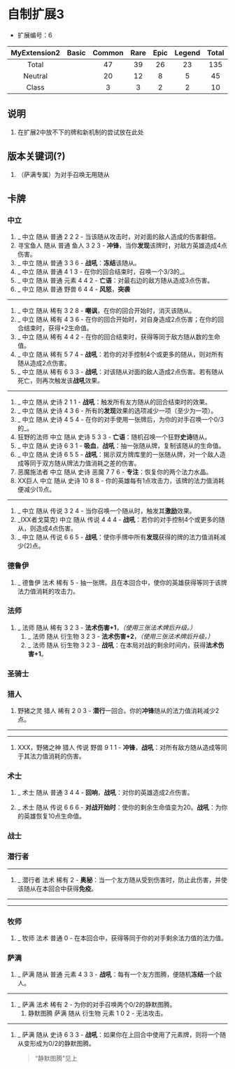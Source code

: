 # 自制扩展3

* 扩展编号：6

|MyExtension2|Basic  |Common |Rare   |Epic   |Legend |Total  |
|:----------:|:-----:|:-----:|:-----:|:-----:|:-----:|:-----:|
|Total       |       |47     |39     |26     |23     |135    |
|Neutral     |       |20     |12     |8      |5      |45     |
|Class       |       |3      |3      |2      |2      |10     |

## 说明

1. 在扩展2中放不下的牌和新机制的尝试放在此处

## 版本关键词(?)

1. （萨满专属）为对手召唤无用随从

## 卡牌

### 中立

1. _ 中立 随从 普通 2 2 2 - 当该随从攻击时，对对面的敌人造成的伤害翻倍。
1. 寻宝鱼人 随从 普通 鱼人 3 2 3 - **冲锋**，当你**发现**该牌时，对敌方英雄造成4点伤害。
1. _ 中立 随从 普通 3 3 6 - **战吼**：**冻结**该随从。
1. _ 中立 随从 普通 4 1 3 - 在你的回合结束时，召唤一个3/3的_。
1. _ 中立 随从 普通 元素 4 4 2 - **亡语**：对最右边的敌方随从造成3点伤害。
1. _ 中立 随从 普通 野兽 6 4 4 - **风怒**，**突袭**

------

1. _ 中立 随从 稀有 3 2 8 - **嘲讽**，在你的回合开始时，消灭该随从。
1. _ 中立 随从 稀有 4 3 6 - 在你的回合开始时，对自身造成2点伤害；在你的回合结束时，获得+2生命值。
1. _ 中立 随从 稀有 4 4 2 - 在你的回合结束时，获得等同于敌方随从数的生命值。
1. _ 中立 随从 稀有 5 7 4 - **战吼**：若你的对手控制4个或更多的随从，则对所有随从造成2点伤害。
1. _ 中立 随从 稀有 6 3 3 - **战吼**：对该随从对面的敌人造成2点伤害。若有随从死亡，则再次触发该**战吼**效果。

------

1. _ 中立 随从 史诗 2 1 1 - **战吼**：触发所有友方随从的回合结束时的效果。
1. _ 中立 随从 史诗 4 3 6 - 所有的**发现**效果的选项减少一项（至少为一项）。
1. _ 中立 随从 史诗 4 5 4 - 在你的对手使用一张牌后，为你的对手召唤一个0/3的_。
1. 狂野的法师 中立 随从 史诗 5 3 3 - **亡语**：随机召唤一个狂野**史诗**随从。
1. _ 中立 随从 史诗 6 3 1 - **吸血**，**战吼**：抽一张随从牌，复制该随从的生命值。
1. _ 中立 随从 史诗 6 5 5 - **战吼**：揭示双方牌库里的一张随从牌，对一个敌人造成等同于双方随从牌法力值消耗之差的伤害。
1. 恶魔施法者 中立 随从 史诗 恶魔 7 7 6 - **专注**：恢复你的两个法力水晶。
1. XX巨人 中立 随从 史诗 10 8 8 - 你的英雄每有1点攻击力，该牌的法力值消耗便减少(1)点。

------

1. _ 中立 随从 传说 3 2 4 - 当你召唤一个随从时，触发其**激励**效果。
1. _(XX者戈莫克) 中立 随从 传说 4 4 4 - **战吼**：若你的对手控制4个或更多的随从，则造成4点伤害。
1. _ 中立 随从 传说 6 6 5 - **战吼**：使你手牌中所有**发现**获得的牌的法力值消耗减少(2)点。

### 德鲁伊

1. _ 德鲁伊 法术 稀有 5 - 抽一张牌。且在本回合中，使你的英雄获得等同于该牌法力值消耗的攻击力。

### 法师

1. _ 法师 随从 稀有 3 2 3 - **法术伤害+1**，*（使用三张法术牌后升级。）*
    1. _ 法师 随从 衍生物 3 2 3 - **法术伤害+2**，*（使用三张法术牌后升级。）*
    1. _ 法师 随从 衍生物 3 2 3 - **战吼**：在本局对战的剩余时间内，获得**法术伤害+1**。

### 圣骑士

### 猎人

1. 野猪之灵 猎人 稀有 2 0 3 - **潜行**一回合。你的**冲锋**随从的法力值消耗减少2点。

------

------

1. XXX，野猪之神 猎人 传说 野兽 9 1 1 - **冲锋**，**战吼**：对所有敌方随从造成等同于其法力值消耗的伤害。

### 术士

1. _ 术士 随从 普通 3 4 4 - **回响**，**战吼**：对你的英雄造成2点伤害。

1. _ 术士 随从 传说 6 6 6 - **对战开始时**：使你的剩余生命值变为20。**战吼**：为你的英雄恢复10点生命值。

### 战士

### 潜行者

------

1. _ 潜行者 法术 稀有 2 - **奥秘**：当一个友方随从受到伤害时，防止此伤害，并使该随从在本回合中获得**免疫**。

------

------

### 牧师

1. _ 牧师 法术 普通 0 - 在本回合中，获得等同于你的对手剩余法力值的法力值。

### 萨满

1. _ 萨满 随从 普通 元素 4 3 3 - **战吼**：每有一个友方图腾，便随机**冻结**一个敌人。

------

1. _ 萨满 法术 稀有 2 - 为你的对手召唤两个0/2的静默图腾。
    1. 静默图腾 萨满 随从 衍生物 元素 1 0 2 - 无法攻击。

------

1. _ 萨满 随从 史诗 6 3 3 - **战吼**：如果你在上回合中使用了元素牌，则将一个随从变形成为0/2的静默图腾。
    > “静默图腾”见上
